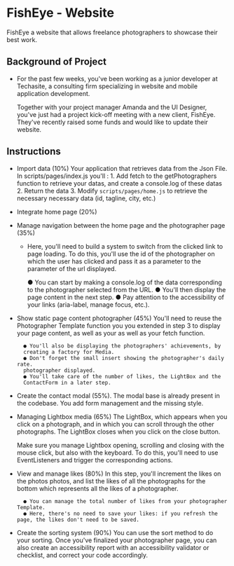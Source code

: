 # FishEye - Website

FishEye a website that allows freelance photographers to showcase their best work.

## Background of Project

- For the past few weeks, you've been working as a junior developer at Techasite, a consulting firm specializing in website and mobile application development.

    Together with your project manager Amanda and the UI Designer, you've just had a project kick-off meeting with a new client, FishEye. They've recently raised some funds and would like to update their website.

## Instructions

- Import data (10%)
    Your application that retrieves data from the Json File.
    In scripts/pages/index.js you'll :
        1. Add fetch to the getPhotographers function to retrieve your datas, and create a console.log of these datas
        2. Return the data
        3. Modify `scripts/pages/home.js` to retrieve the necessary
        necessary data (id, tagline, city, etc.)

- Integrate home page (20%)

- Manage navigation between the home page and the photographer page (35%)
    - Here, you'll need to build a system to switch from the clicked link
    to page loading. To do this, you'll use the id of the photographer
    on which the user has clicked and pass it as a parameter to the
    parameter of the url displayed.

        ● You can start by making a console.log of the data corresponding to the photographer selected from the URL.
        ● You'll then display the page content in the next step.
        ● Pay attention to the accessibility of your links (aria-label, manage focus, etc.).

- Show static page content photographer (45%)
    You'll need to reuse the Photographer Template function you
    you extended in step 3 to display your page content, as well as your
    as well as your fetch function.

        ● You'll also be displaying the photographers' achievements, by
        creating a factory for Media.
        ● Don't forget the small insert showing the photographer's daily rate.
        photographer displayed.
        ● You'll take care of the number of likes, the LightBox and the
        ContactForm in a later step.

- Create the contact modal (55%).
    The modal base is already present in the codebase. You add form management and the missing style.

- Managing Lightbox media (65%)
    The LightBox, which appears when you click on a photograph, and in which you can scroll through the other photographs.
    The LightBox closes when you click on the close button.

    Make sure you manage Lightbox opening, scrolling and closing with the mouse click, but also with the keyboard. To do this, you'll need to use EventListeners and trigger the corresponding actions.

- View and manage likes (80%)
    In this step, you'll increment the likes on the photos photos, and list the likes of all the photographs for the bottom which represents all the likes of a photographer.

        ● You can manage the total number of likes from your photographer Template.
        ● Here, there's no need to save your likes: if you refresh the page, the likes don't need to be saved.

- Create the sorting system (90%)
    You can use the sort method to do your sorting. Once you've finalized your photographer page, you can also create an accessibility report with an accessibility validator or checklist, and correct your code accordingly.